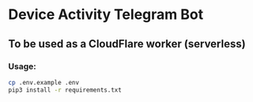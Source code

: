 # Device Activity Telegram Bot
## To be used as a CloudFlare worker (serverless)
### Usage:
```sh
cp .env.example .env
pip3 install -r requirements.txt
```
